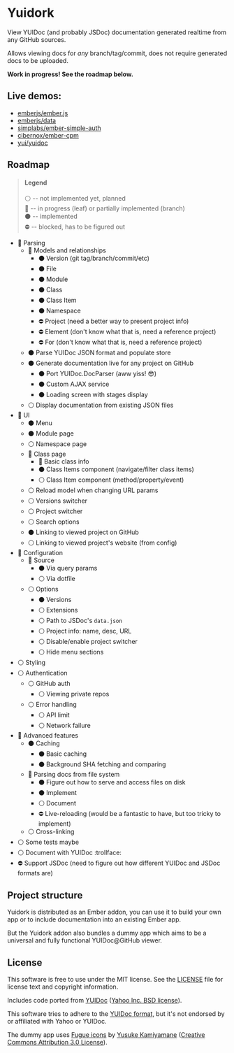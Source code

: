 # Yuidork

View YUIDoc (and probably JSDoc) documentation generated realtime from any GitHub sources.

Allows viewing docs for *any* branch/tag/commit, does not require generated docs to be uploaded.

**Work in progress! See the roadmap below.**

## Live demos:

* [emberjs/ember.js](https://lolmaus.github.io/yuidork/#/emberjs/ember.js/master)
* [emberjs/data](https://lolmaus.github.io/yuidork/#/emberjs/data/master)
* [simplabs/ember-simple-auth](https://lolmaus.github.io/yuidork/#/simplabs/ember-simple-auth/master)
* [cibernox/ember-cpm](https://lolmaus.github.io/yuidork/#/cibernox/ember-cpm/master)
* [yui/yuidoc](https://lolmaus.github.io/yuidork/#/yui/yuidoc/master)


## Roadmap

> #### Legend
>
> :white_circle: -- not implemented yet, planned  
> :radio_button: -- in progress (leaf) or partially implemented (branch)  
> :black_circle: -- implemented   
> :no_entry:     -- blocked, has to be figured out  

* :radio_button: Parsing
  * :radio_button: Models and relationships
    * :black_circle: Version (git tag/branch/commit/etc)
    * :black_circle: File
    * :black_circle: Module
    * :black_circle: Class
    * :black_circle: Class Item
    * :black_circle: Namespace
    * :no_entry: Project (need a better way to present project info)
    * :no_entry: Element (don't know what that is, need a reference project)
    * :no_entry: For     (don't know what that is, need a reference project)
  * :black_circle: Parse YUIDoc JSON format and populate store 
  * :black_circle: Generate documentation live for any project on GitHub
    * :black_circle: Port YUIDoc.DocParser (aww yiss! :sunglasses:)
    * :black_circle: Custom AJAX service
    * :black_circle: Loading screen with stages display
  * :white_circle: Display documentation from existing JSON files
* :radio_button: UI
  * :black_circle: Menu
  * :black_circle: Module page
  * :white_circle: Namespace page
  * :radio_button: Class page
    * :radio_button: Basic class info
    * :black_circle: Class Items component (navigate/filter class items)
    * :white_circle: Class Item component (method/property/event)
  * :white_circle: Reload model when changing URL params
  * :white_circle: Versions switcher
  * :white_circle: Project switcher
  * :white_circle: Search options
  * :black_circle: Linking to viewed project on GitHub
  * :white_circle: Linking to viewed project's website (from config)
* :radio_button: Configuration
  * :radio_button: Source
    * :black_circle: Via query params
    * :white_circle: Via dotfile
  * :white_circle: Options
    * :black_circle: Versions
    * :white_circle: Extensions
    * :white_circle: Path to JSDoc's `data.json`
    * :white_circle: Project info: name, desc, URL
    * :white_circle: Disable/enable project switcher
    * :white_circle: Hide menu sections
* :white_circle: Styling
* :white_circle: Authentication
  * :white_circle: GitHub auth
    * :white_circle: Viewing private repos
  * :white_circle: Error handling
    * :white_circle: API limit
    * :white_circle: Network failure
* :radio_button: Advanced features
  * :black_circle: Caching
    * :black_circle: Basic caching
    * :black_circle: Background SHA fetching and comparing
  * :radio_button: Parsing docs from file system
    * :black_circle: Figure out how to serve and access files on disk
    * :black_circle: Implement
    * :white_circle: Document
    * :no_entry: Live-reloading (would be a fantastic to have, but too tricky to implement)
  * :white_circle: Cross-linking
* :white_circle: Some tests maybe
* :white_circle: Document with YUIDoc :trollface:
* :no_entry: Support JSDoc (need to figure out how different YUIDoc and JSDoc formats are)



## Project structure

Yuidork is distributed as an Ember addon, you can use it to build your own app or to include documentation into an existing Ember app.

But the Yuidork addon also bundles a dummy app which aims to be a universal and fully functional YUIDoc@GitHub viewer.



## License

This software is free to use under the MIT license. See the [LICENSE](https://github.com/lolmaus/yuidork/blob/gen-1/LICENSE.md) file for license text and copyright information.

Includes code ported from [YUIDoc](https://github.com/yui/yuidoc) ([Yahoo Inc. BSD license](https://github.com/yui/yuidoc/blob/master/LICENSE)).

This software tries to adhere to the [YUIDoc format](http://yui.github.io/yuidoc/syntax/index.html), but it's not endorsed by or affiliated with Yahoo or YUIDoc.

The dummy app uses [Fugue icons](http://p.yusukekamiyamane.com/index.html.en) by [Yusuke Kamiyamane](http://p.yusukekamiyamane.com/about/) ([Creative Commons
Attribution 3.0 License](http://creativecommons.org/licenses/by/3.0/legalcode)).
